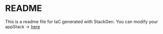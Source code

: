 # README
This is a readme file for IaC generated with StackGen.
You can modify your appStack -> [here](http://main.dev.stackgen.com/appstacks/f70def61-53b2-4679-ae17-365a4c43bcfd)
